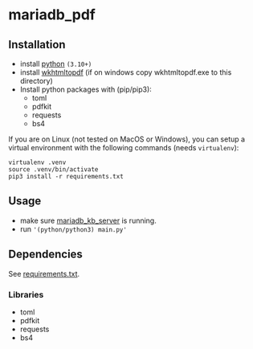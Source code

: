 # mariadb_pdf

## Installation

- install [python](https://www.python.org/downloads/) `(3.10+)`
- install [wkhtmltopdf](https://wkhtmltopdf.org/downloads.html) (if on windows copy wkhtmltopdf.exe to this directory)
- Install python packages with (pip/pip3):
    - toml
    - pdfkit
    - requests
    - bs4

If you are on Linux (not tested on MacOS or Windows), you can setup a virtual
environment with the following commands (needs `virtualenv`):

```console
virtualenv .venv
source .venv/bin/activate
pip3 install -r requirements.txt
```

##  Usage

- make sure [mariadb_kb_server](https://github.com/icerath/mariadb_kb_server)
is running.
- run `'(python/python3) main.py'`

## Dependencies

See [requirements.txt](./requirements.txt).

### Libraries

- toml
- pdfkit
- requests
- bs4
